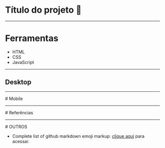 # Título do projeto  :raised_hands:

 <hr>
 
# Ferramentas
  * HTML
  * CSS
  * JavaScript
 
 <hr>
  
## Desktop
 
 <hr>
# Mobile
  
 <hr>
# Referências


 <hr>
# OUTROS

* Complete list of github markdown emoji markup: [clique aqui](https://gist.github.com/rxaviers/7360908) para acessar.
